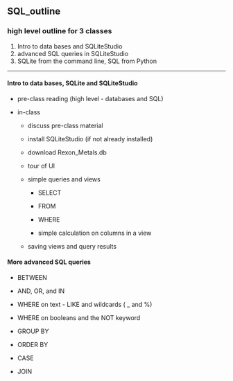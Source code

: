 ## SQL_outline

### high level outline for 3 classes

1. Intro to data bases and SQLiteStudio
2. advanced SQL queries in SQLiteStudio
3. SQLite from the command line, SQL from Python

---

#### Intro to data bases, SQLite and SQLiteStudio

- pre-class reading (high level - databases and SQL)

- in-class 

  - discuss pre-class material

  - install SQLiteStudio (if not already installed)

  - download Rexon_Metals.db

  - tour of UI

  - simple queries and views

     - SELECT
     
     - FROM
     
     - WHERE
     
     - simple calculation on columns in a view
   - saving views and query results




#### More advanced SQL queries

 - BETWEEN

 - AND, OR, and IN

 - WHERE on text - LIKE and wildcards ( _ and %) 

 - WHERE on booleans and the NOT keyword

 - GROUP BY

 - ORDER BY

 - CASE

 - JOIN

   

  

  